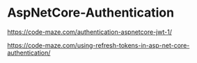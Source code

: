 # AspNetCore-Authentication

https://code-maze.com/authentication-aspnetcore-jwt-1/

https://code-maze.com/using-refresh-tokens-in-asp-net-core-authentication/
